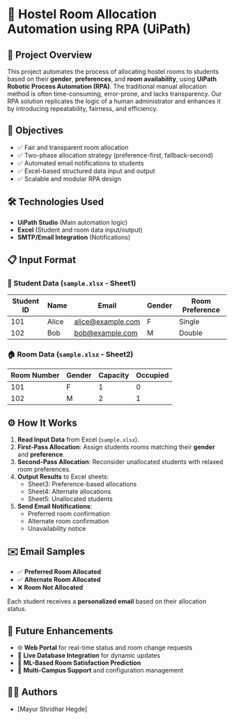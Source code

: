 # 🏨 Hostel Room Allocation Automation using RPA (UiPath)

## 📌 Project Overview

This project automates the process of allocating hostel rooms to students based on their **gender**, **preferences**, and **room availability**, using **UiPath Robotic Process Automation (RPA)**. The traditional manual allocation method is often time-consuming, error-prone, and lacks transparency. Our RPA solution replicates the logic of a human administrator and enhances it by introducing repeatability, fairness, and efficiency.

## 🎯 Objectives

- ✅ Fair and transparent room allocation
- ✅ Two-phase allocation strategy (preference-first, fallback-second)
- ✅ Automated email notifications to students
- ✅ Excel-based structured data input and output
- ✅ Scalable and modular RPA design

## 🛠️ Technologies Used

- **UiPath Studio** (Main automation logic)
- **Excel** (Student and room data input/output)
- **SMTP/Email Integration** (Notifications)


## 📋 Input Format

### 🧑 Student Data (`sample.xlsx` - Sheet1)
| Student ID | Name      | Email               | Gender | Room Preference |
|------------|-----------|---------------------|--------|------------------|
| 101        | Alice     | alice@example.com   | F      | Single           |
| 102        | Bob       | bob@example.com     | M      | Double           |

### 🏠 Room Data (`sample.xlsx` - Sheet2)
| Room Number | Gender | Capacity | Occupied |
|-------------|--------|----------|----------|
| 101         | F      | 1        | 0        |
| 102         | M      | 2        | 1        |

## ⚙️ How It Works

1. **Read Input Data** from Excel (`sample.xlsx`).
2. **First-Pass Allocation**: Assign students rooms matching their **gender** and **preference**.
3. **Second-Pass Allocation**: Reconsider unallocated students with relaxed room preferences.
4. **Output Results** to Excel sheets:
   - Sheet3: Preference-based allocations
   - Sheet4: Alternate allocations
   - Sheet5: Unallocated students
5. **Send Email Notifications**:
   - Preferred room confirmation
   - Alternate room confirmation
   - Unavailability notice

## ✉️ Email Samples

- ✅ **Preferred Room Allocated**  
- ✅ **Alternate Room Allocated**  
- ❌ **Room Not Allocated**

Each student receives a **personalized email** based on their allocation status.


## 🚀 Future Enhancements

- 🌐 **Web Portal** for real-time status and room change requests
- 🔄 **Live Database Integration** for dynamic updates
- 🤖 **ML-Based Room Satisfaction Prediction**
- 🏢 **Multi-Campus Support** and configuration management

## 👨‍💻 Authors

- [Mayur Shridhar Hegde] 



